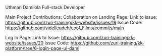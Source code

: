 Uthman Damilola
Full-stack Developer

Main Project Contributions:
  Collaboration on Landing Page:
    Link to issue: https://github.com/zuri-training/kk-website/issues/18
    Issue Code: https://github.com/videlleudeh/cool_Films/commits/main

  Log In Page:
    Link to Issue: https://github.com/zuri-training/kk-website/issues/20
    Issue Code: https://github.com/zuri-training/kk-platform/tree/6-login-page-ui-dami
